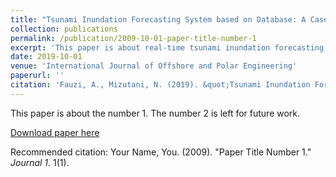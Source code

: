 ```yaml
---
title: "Tsunami Inundation Forecasting System based on Database: A Case Study in Owase City, Japan"
collection: publications
permalink: /publication/2009-10-01-paper-title-number-1
excerpt: 'This paper is about real-time tsunami inundation forecasting.'
date: 2019-10-01
venue: 'International Journal of Offshore and Polar Engineering'
paperurl: ''
citation: 'Fauzi, A., Mizutani, N. (2019). &quot;Tsunami Inundation Forecasting System based on Database: A Case Study in Owase City, Japan.&quot; <i>International Journal of Offshore and Polar Engineering</i>. accepted'
---
```

This paper is about the number 1. The number 2 is left for future work.

[Download paper here](http://academicpages.github.io/files/paper1.pdf)

Recommended citation: Your Name, You. (2009). "Paper Title Number 1." <i>Journal 1</i>. 1(1).